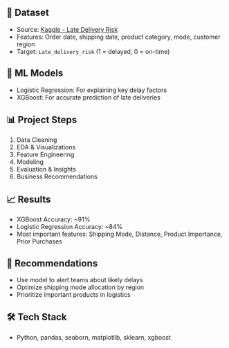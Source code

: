 ## 📁 Dataset
- Source: [Kaggle - Late Delivery Risk](https://www.kaggle.com/datasets/prachi13/customer-analytics)
- Features: Order date, shipping date, product category, mode, customer region
- Target: `Late_delivery_risk` (1 = delayed, 0 = on-time)

## 🧠 ML Models
- Logistic Regression: For explaining key delay factors
- XGBoost: For accurate prediction of late deliveries

## 📊 Project Steps
1. Data Cleaning
2. EDA & Visualizations
3. Feature Engineering
4. Modeling
5. Evaluation & Insights
6. Business Recommendations

## 📈 Results
- XGBoost Accuracy: ~91%
- Logistic Regression Accuracy: ~84%
- Most important features: Shipping Mode, Distance, Product Importance, Prior Purchases

## 📌 Recommendations
- Use model to alert teams about likely delays
- Optimize shipping mode allocation by region
- Prioritize important products in logistics

## 🛠️ Tech Stack
- Python, pandas, seaborn, matplotlib, sklearn, xgboost
